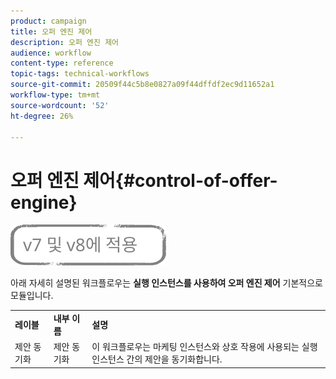 ```yaml
---
product: campaign
title: 오퍼 엔진 제어
description: 오퍼 엔진 제어
audience: workflow
content-type: reference
topic-tags: technical-workflows
source-git-commit: 20509f44c5b8e0827a09f44dffdf2ec9d11652a1
workflow-type: tm+mt
source-wordcount: '52'
ht-degree: 26%

---
```



# 오퍼 엔진 제어{#control-of-offer-engine}

![](../../assets/common.svg)

아래 자세히 설명된 워크플로우는 **실행 인스턴스를 사용하여 오퍼 엔진 제어** 기본적으로 모듈입니다.

<table> 
 <tbody> 
  <tr> 
   <td> <strong>레이블</strong><br /> </td> 
   <td> <strong>내부 이름</strong><br /> </td> 
   <td> <strong>설명</strong><br /> </td> 
  </tr> 
  <tr> 
   <td> <span class="uicontrol">제안 동기화</span> <br /> </td> 
   <td> <span class="uicontrol">제안 동기화</span> <br /> </td> 
   <td> 이 워크플로우는 마케팅 인스턴스와 상호 작용에 사용되는 실행 인스턴스 간의 제안을 동기화합니다.<br /> </td> 
  </tr> 
 </tbody> 
</table>

